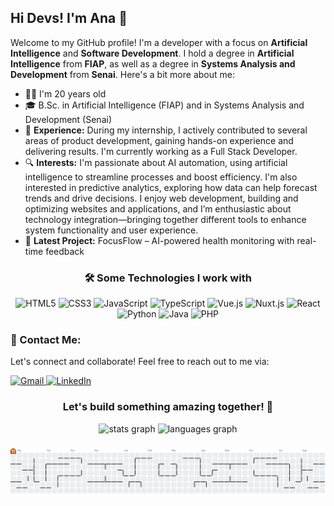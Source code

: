 <h2 align="left">Hi Devs! I'm Ana 👋</h2>

<p align="left">Welcome to my GitHub profile! I'm a developer with a focus on <strong>Artificial Intelligence</strong> and <strong>Software Development</strong>. I hold a degree in <strong>Artificial Intelligence</strong> from <strong>FIAP</strong>, as well as a degree in <strong>Systems Analysis and Development</strong> from <strong>Senai</strong>. Here's a bit more about me:</p>

<ul align="left">
  <li>👩‍💻 I'm 20 years old</li>
  <li>🎓 B.Sc. in Artificial Intelligence (FIAP) and in Systems Analysis and Development (Senai)</li>
  <li>💼 <strong>Experience:</strong> During my internship, I actively contributed to several areas of product development, gaining hands-on experience and delivering results. I'm currently working as a Full Stack Developer.</li>
  <li>🔍 <strong>Interests:</strong> I'm passionate about AI automation, using artificial intelligence to streamline processes and boost efficiency. I'm also interested in predictive analytics, exploring how data can help forecast trends and drive decisions. I enjoy web development, building and optimizing websites and applications, and I’m enthusiastic about technology integration—bringing together different tools to enhance system functionality and user experience.</li>
  <li>🌟 <strong>Latest Project:</strong> FocusFlow – AI-powered health monitoring with real-time feedback</li>
</ul>

<h3 align="center">🛠️ Some Technologies I work with</h3>

<div align="center" style="margin-bottom: 20px;">
  <img src="https://cdn.jsdelivr.net/gh/devicons/devicon/icons/html5/html5-original.svg" height="40" width="52" alt="HTML5" />
  <img src="https://cdn.jsdelivr.net/gh/devicons/devicon/icons/css3/css3-original.svg" height="40" width="52" alt="CSS3" />
  <img src="https://cdn.jsdelivr.net/gh/devicons/devicon/icons/javascript/javascript-original.svg" height="40" width="52" alt="JavaScript" />
  <img src="https://cdn.jsdelivr.net/gh/devicons/devicon/icons/typescript/typescript-original.svg" height="40" width="52" alt="TypeScript" />
  <img src="https://cdn.jsdelivr.net/gh/devicons/devicon/icons/vuejs/vuejs-original.svg" height="40" width="52" alt="Vue.js" />
  <img src="https://cdn.jsdelivr.net/gh/devicons/devicon/icons/nuxtjs/nuxtjs-original.svg" height="40" width="52" alt="Nuxt.js" />
  <img src="https://cdn.jsdelivr.net/gh/devicons/devicon/icons/react/react-original.svg" height="40" width="52" alt="React" />
  <img src="https://cdn.jsdelivr.net/gh/devicons/devicon/icons/python/python-original.svg" height="40" width="52" alt="Python" />
  <img src="https://cdn.jsdelivr.net/gh/devicons/devicon/icons/java/java-original.svg" height="40" width="52" alt="Java" />
  <img src="https://cdn.jsdelivr.net/gh/devicons/devicon/icons/php/php-original.svg" height="40" width="52" alt="PHP" />
</div>

### 💬 Contact Me:

<p align="left">Let's connect and collaborate! Feel free to reach out to me via:</p>

<a href="mailto:anaoliveira4267@gmail.com" target="_blank">
  <img src="https://img.shields.io/static/v1?message=Gmail&logo=gmail&label=&color=D14836&logoColor=white&labelColor=&style=flat" height="35" alt="Gmail" />
</a>
<a href="https://www.linkedin.com/in/ana-ara%C3%BAjo-677592212" target="_blank">
  <img src="https://img.shields.io/static/v1?message=LinkedIn&logo=linkedin&label=&color=0077B5&logoColor=white&labelColor=&style=flat" height="35" alt="LinkedIn" />
</a>

<h3 align="center">Let's build something amazing together! 🚀</h3>

<div align="center">
  <img src="https://github-readme-stats.vercel.app/api?username=Ana150&hide_title=false&hide_rank=false&show_icons=true&include_all_commits=true&count_private=true&disable_animations=false&theme=dracula&locale=en&hide_border=false&order=1" height="150" alt="stats graph"  />
  <img src="https://github-readme-stats.vercel.app/api/top-langs?username=Ana150&locale=en&hide_title=false&layout=compact&card_width=320&langs_count=5&theme=dracula&hide_border=false&order=2" height="150" alt="languages graph"  />
</div>

###


<picture>
  <source media="(prefers-color-scheme: dark)" srcset="https://raw.githubusercontent.com/Ana150/Ana150/output/pacman-contribution-graph-dark.svg">
  <source media="(prefers-color-scheme: light)" srcset="https://raw.githubusercontent.com/Ana150/Ana150/output/pacman-contribution-graph.svg">
  <img alt="pacman contribution graph" src="https://raw.githubusercontent.com/Ana150/Ana150/output/pacman-contribution-graph.svg">
</picture>

###
